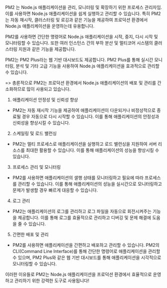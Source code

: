 PM2 는 Node.js 애플리케이션을 관리, 모니터링 및 확장하기 위한 프로세스 관리자임.
이를 사용하면 Node.js 애플리케이션을 쉽게 실행하고 관리할 수 있습니다. 
특히 PM2는 자동 재시작, 클러스터링 및 로깅과 같은 기능을 제공하여 프로덕션 환경에서 Node.js 애플리케이션을 운영하는데 유용합니다.

PM2를 사용하면 간단한 명령어로 Node.js 애플리케이션을 시작, 중지, 다시 시작 및 모니터링할 수 있습니다.
또한 여러 인스턴스 간의 부하 분산 및 멀티코어 시스템의 클러스터링 지원과 같은 기능을 제공합니다.

PM2는 PM2 Plus라는 웹 기반 대시보드도 제공합니다.
PM2 Plus를 통해 실시간 모니터링, 분석 및 기타 고급 기능을 사용하여 Node.js 애플리케이션을 효과적으로 관리할 수 있습니다.

=> 총론적으로 PM2는 프로덕션 환경에서 Node.js 애플리케이션의 배포 및 관리를 간소화하므로 많이 사용되고 있습니다.

1. 애플리케이션 안정성 및 신뢰성 향상 

- PM2는 자동 재시작 기능을 제공하여 애플리케이션이 다운되거나 비정상적으로 종료될 경우 자동으로 다시 시작할 수 있습니다.
이를 통해 애플리케이션의 안정성과 신뢰성을 향상시킬 수 있습니다.

2. 스케일링 및 로드 밸런싱 

- PM2는 멀티 프로세스로 애플리케이션을 실행하고 로드 밸런싱을 지원하여 서버 리소스를 최대한 활용할 수 있습니다.
이를 통해 애플리케이션의 성능을 향상시킬 수 있습니다.

3. 프로세스 관리 및 모니터링 

- PM2를 사용하면 애플리케이션의 샐행 상태를 모니터링하고 필요에 따라 프로세스를 관리할 수 있습니다.
이를 통해 애플리케이션의 성능을 실시간으로 모니터링하고 문제가 발생할 경우 빠르게 대응할 수 있습니다.

4. 로그 관리

- PM2는 애플리케이션의 로그를 관리하고 로그 파일을 자동으로 회전시켜주는 기능을 제공합니다.
이를 통해 로그를 효율적으로 관리하고 디버깅 및 문제 해결에 도움을 줄 수 있습니다.

5. 간편한 배포 및 관리

- PM2를 사용하면 애플리케이션을 간편하고 배포하고 관리할 수 있습니다.
PM2의 CLI(Command Line Interface)를 통해 간단한 명령어로 애플리케이션을 관리할 수 있으며,
PM2 Plus와 같은 웹 기반 대시보드를 통해 애플리케이션을 시각적으로 모니터링할 수 있습니다.

이러한 이유들로 PM2는 Node.js 애플리케이션을 프로덕션 환경에서 효율적으로 운영하고 관리하기 위한 강력한 도구로 사용됩니다!

